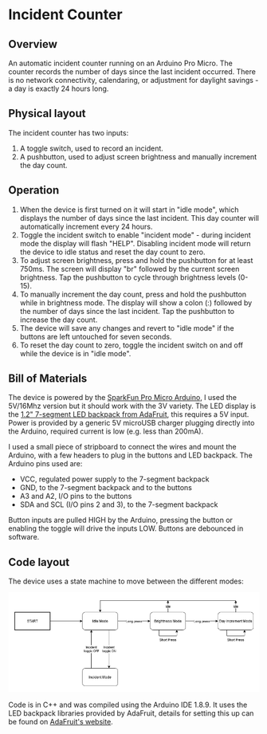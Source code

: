 # Incident Counter

## Overview

An automatic incident counter running on an Arduino Pro Micro. The counter records the number of days since the last incident occurred. There is no network connectivity, calendaring, or adjustment for daylight savings - a day is exactly 24 hours long.

## Physical layout

The incident counter has two inputs:

1. A toggle switch, used to record an incident.
2. A pushbutton, used to adjust screen brightness and manually increment the day count.

## Operation

1. When the device is first turned on it will start in "idle mode", which displays the number of days since the last incident. This day counter will automatically increment every 24 hours.
1. Toggle the incident switch to enable "incident mode" - during incident mode the display will flash "HELP". Disabling incident mode will return the device to idle status and reset the day count to zero.
1. To adjust screen brightness, press and hold the pushbutton for at least 750ms. The screen will display "br" followed by the current screen brightness. Tap the pushbutton to cycle through brightness levels (0-15).
1. To manually increment the day count, press and hold the pushbutton while in brightness mode. The display will show a colon (:) followed by the number of days since the last incident. Tap the pushbutton to increase the day count.
1. The device will save any changes and revert to "idle mode" if the buttons are left untouched for seven seconds.
1. To reset the day count to zero, toggle the incident switch on and off while the device is in "idle mode".

## Bill of Materials

The device is powered by the [SparkFun Pro Micro Arduino](https://www.sparkfun.com/products/12640), I used the 5V/16Mhz version but it should work with the 3V variety. The LED display is the [1.2" 7-segment LED backpack from AdaFruit](https://learn.adafruit.com/adafruit-led-backpack/1-2-inch-7-segment-backpack), this requires a 5V input. Power is provided by a generic 5V microUSB charger plugging directly into the Arduino, required current is low (e.g. less than 200mA).

I used a small piece of stripboard to connect the wires and mount the Arduino, with a few headers to plug in the buttons and LED backpack. The Arduino pins used are:

* VCC, regulated power supply to the 7-segment backpack
* GND, to the 7-segment backpack and to the buttons
* A3 and A2, I/O pins to the buttons
* SDA and SCL (I/O pins 2 and 3), to the 7-segment backpack

Button inputs are pulled HIGH by the Arduino, pressing the button or enabling the toggle will drive the inputs LOW. Buttons are debounced in software.

## Code layout

The device uses a state machine to move between the different modes:

![State Machine Diagram](/State%20Machine.png)

Code is in C++ and was compiled using the Arduino IDE 1.8.9. It uses the LED backpack libraries provided by AdaFruit, details for setting this up can be found on [AdaFruit's website](https://learn.adafruit.com/adafruit-led-backpack/1-2-inch-7-segment-backpack-arduino-wiring-and-setup).
